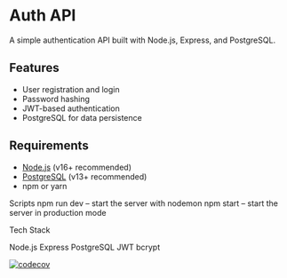
# Auth API

A simple authentication API built with Node.js, Express, and PostgreSQL.

## Features
- User registration and login
- Password hashing
- JWT-based authentication
- PostgreSQL for data persistence

## Requirements
- [Node.js](https://nodejs.org/) (v16+ recommended)
- [PostgreSQL](https://www.postgresql.org/) (v13+ recommended)
- npm or yarn
  
Scripts
npm run dev – start the server with nodemon
npm start – start the server in production mode

Tech Stack

Node.js
Express
PostgreSQL
JWT
bcrypt

[![codecov](https://codecov.io/github/software-design-project-2025/sdp-backend/branch/testing/graph/badge.svg?token=4EF06CDYUG)](https://codecov.io/github/software-design-project-2025/sdp-backend)

